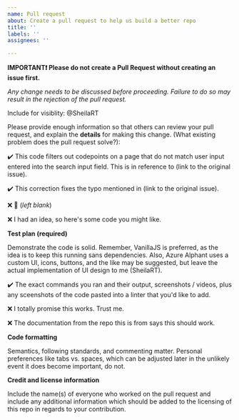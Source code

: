 ```yaml
---
name: Pull request
about: Create a pull request to help us build a better repo
title: ''
labels: ''
assignees: ''

---
```


**IMPORTANT:heavy_exclamation_mark: Please do not create a Pull Request without creating an issue first.**

*Any change needs to be discussed before proceeding. Failure to do so may result in the rejection of the pull request.*

Include for visiblity: @SheilaRT

Please provide enough information so that others can review your pull request, and explain the **details** for making this change. (What existing problem does the pull request solve?):

:heavy_check_mark: This code filters out codepoints on a page that do not match user input entered into the search input field. This is in reference to (link to the original issue).

:heavy_check_mark: This correction fixes the typo mentioned in (link to the original issue).

:x: :ghost: (_left blank_)

:x: I had an idea, so here's some code you might like.

**Test plan (required)**

Demonstrate the code is solid. Remember, VanillaJS is preferred, as the idea is to keep this running sans dependencies. Also, Azure Alphant uses a custom UI, icons, buttons, and the like may be suggested, but leave the actual implementation of UI design to me (SheilaRT). 

:heavy_check_mark: The exact commands you ran and their output, screenshots / videos, plus any sceenshots of the code pasted into a linter that you'd like to add.

:x: I totally promise this works. Trust me.

:x: The documentation from the repo this is from says this should work.

**Code formatting**

Semantics, following standards, and commenting matter. Personal preferences like tabs vs. spaces, which can be adjusted later in the unlikely event it does become important, do not.

**Credit and license information**

Include the name(s) of everyone who worked on the pull request and include any additional information which should be added to the licensing of this repo in regards to your contribution.
